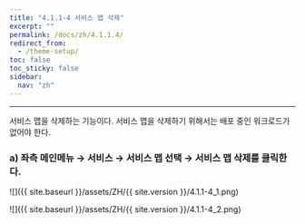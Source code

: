 ```yaml
---
title: "4.1.1-4 서비스 맵 삭제"
excerpt: ""
permalink: /docs/zh/4.1.1.4/
redirect_from:
  - /theme-setup/
toc: false
toc_sticky: false
sidebar:
  nav: "zh"
---
```


---
서비스 맵을 삭제하는 기능이다. 서비스 맵을 삭제하기 위해서는 배포 중인 워크로드가 없어야 한다.

### a\) 좌측 메인메뉴 → 서비스 → 서비스 맵 선택 → 서비스 맵 삭제를 클릭한다.

![]({{ site.baseurl }}/assets/ZH/{{ site.version }}/4.1.1-4_1.png)

![]({{ site.baseurl }}/assets/ZH/{{ site.version }}/4.1.1-4_2.png)
